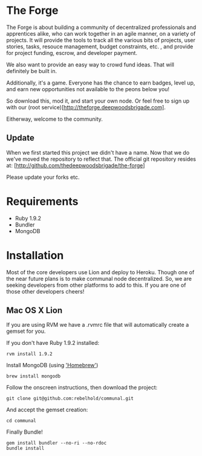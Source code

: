 The Forge
========

The Forge is about building a community of decentralized professionals and apprentices alike, who can work together in an agile manner, on a variety of projects. It will provide the tools to track all the various bits of projects, user stories, tasks, resouce management, budget constraints, etc. , and provide for project funding, escrow, and developer payment.

We also want to provide an easy way to crowd fund ideas. That will definitely be built in.

Additionally, it's a game. Everyone has the chance to earn badges, level up, and earn new opportunities not available to the peons below you!

So download this, mod it, and start your own node. Or feel free to sign up with our (root service)[http://theforge.deepwoodsbrigade.com].

Eitherway, welcome to the community.

Update
------

When we first started this project we didn't have a name. Now that we do we've moved the repository to reflect that. The official git repository resides at: [http://github.com/thedeepwoodsbrigade/the-forge]

Please update your forks etc.

Requirements
============

- Ruby 1.9.2
- Bundler
- MongoDB

Installation
============

Most of the core developers use Lion and deploy to Heroku. Though one of the near future plans is to make communal node decentralized. So, we are seeking developers from other platforms to add to this. If you are one of those other developers cheers!

Mac OS X Lion
-------------

If you are using RVM we have a .rvmrc file that will automatically create a gemset for you.

If you don't have Ruby 1.9.2 installed:

    rvm install 1.9.2

Install MongoDB (using ['Homebrew']('http://mxcl.github.com/homebrew/'))

    brew install mongodb

Follow the onscreen instructions, then download the project:

    git clone git@github.com:rebelhold/communal.git

And accept the gemset creation:

    cd communal

Finally Bundle!

    gem install bundler --no-ri --no-rdoc
    bundle install

